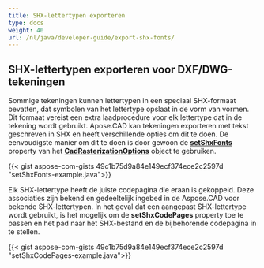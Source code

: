 ```yaml
---
title: SHX-lettertypen exporteren
type: docs
weight: 40
url: /nl/java/developer-guide/export-shx-fonts/
---
```


## **SHX-lettertypen exporteren voor DXF/DWG-tekeningen**

Sommige tekeningen kunnen lettertypen in een speciaal SHX-formaat bevatten, dat symbolen van het lettertype opslaat in de vorm van vormen. Dit formaat vereist een extra laadprocedure voor elk lettertype dat in de tekening wordt gebruikt. Apose.CAD kan tekeningen exporteren met tekst geschreven in SHX en heeft verschillende opties om dit te doen. De eenvoudigste manier om dit te doen is door gewoon de [**setShxFonts**](https://reference.aspose.com/cad/java/com.aspose.cad.imageoptions/CadRasterizationOptions#setShxFonts-java.lang.String:A-) property van het [**CadRasterizationOptions**](https://reference.aspose.com/cad/java/com.aspose.cad.imageoptions/CadRasterizationOptions) object te gebruiken.	

{{< gist aspose-com-gists 49c1b75d9a84e149ecf374ece2c2597d "setShxFonts-example.java">}}

Elk SHX-lettertype heeft de juiste codepagina die eraan is gekoppeld. Deze associaties zijn bekend en gedeeltelijk ingebed in de Aspose.CAD voor bekende SHX-lettertypen. In het geval dat een aangepast SHX-lettertype wordt gebruikt, is het mogelijk om de **setShxCodePages** property toe te passen en het pad naar het SHX-bestand en de bijbehorende codepagina in te stellen.
	
{{< gist aspose-com-gists 49c1b75d9a84e149ecf374ece2c2597d "setShxCodePages-example.java">}}
